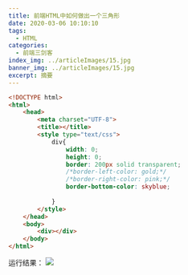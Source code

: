 ```yaml
---
title: 前端HTML中如何做出一个三角形
date: 2020-03-06 10:10:10
tags:
  - HTML
categories:
  - 前端三剑客
index_img: ../articleImages/15.jpg
banner_img: ../articleImages/15.jpg
excerpt: 摘要
---
```

<meta name="referrer" content="no-referrer"/>

```html
<!DOCTYPE html>
<html>
	<head>
		<meta charset="UTF-8">
		<title></title>
		<style type="text/css">
			div{
				width: 0;
				height: 0;
				border: 200px solid transparent;
				/*border-left-color: gold;*/
				/*border-right-color: pink;*/
				border-bottom-color: skyblue;
				
			}
		</style>
	</head>
	<body>
		<div></div>
	</body>
</html>

```
运行结果：
![](https://img-blog.csdnimg.cn/6b405497809e4ccdb01fd4d665b227e5.png)

